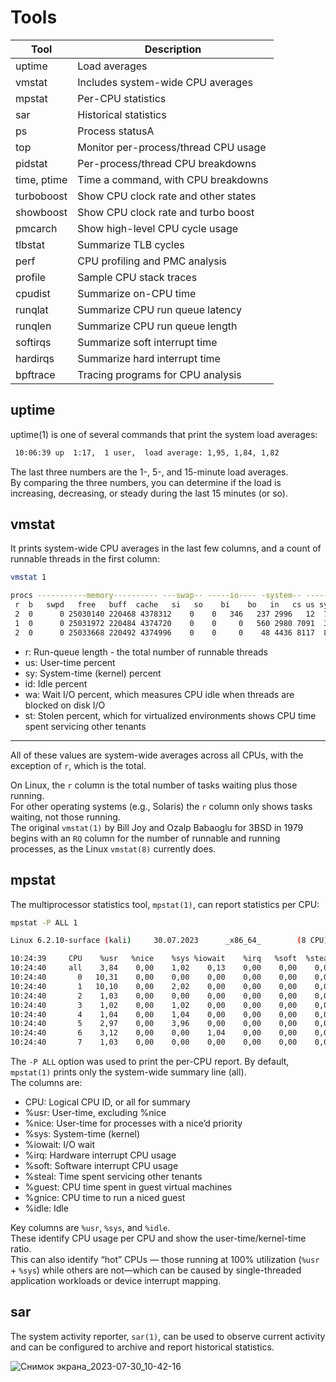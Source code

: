 # Tools

| Tool        | Description                          |
| ----------- | ------------------------------------ |
| uptime      | Load averages                        |
| vmstat      | Includes system-wide CPU averages    |
| mpstat      | Per-CPU statistics                   |
| sar         | Historical statistics                |
| ps          | Process statusA                      |
| top         | Monitor per-process/thread CPU usage |
| pidstat     | Per-process/thread CPU breakdowns    |
| time, ptime | Time a command, with CPU breakdowns  |
| turboboost  | Show CPU clock rate and other states |
| showboost   | Show CPU clock rate and turbo boost  |
| pmcarch     | Show high-level CPU cycle usage      |
| tlbstat     | Summarize TLB cycles                 |
| perf        | CPU profiling and PMC analysis       |
| profile     | Sample CPU stack traces              |
| cpudist     | Summarize on-CPU time                |
| runqlat     | Summarize CPU run queue latency      |
| runqlen     | Summarize CPU run queue length       |
| softirqs    | Summarize soft interrupt time        |
| hardirqs    | Summarize hard interrupt time        |
| bpftrace    | Tracing programs for CPU analysis    |

## uptime

uptime(1) is one of several commands that print the system load averages:

```sh
 10:06:39 up  1:17,  1 user,  load average: 1,95, 1,84, 1,82
```

The last three numbers are the 1-, 5-, and 15-minute load averages.  
By comparing the three numbers, you can determine if the load is increasing, decreasing, or steady during the last 15 minutes (or so).

## vmstat

It prints system-wide CPU averages in the last few columns, and a count of runnable threads in the first column:

```sh
vmstat 1

procs -----------memory---------- ---swap-- -----io---- -system-- ------cpu-----
 r  b   swpd   free   buff  cache   si   so    bi    bo   in   cs us sy id wa st
 2  0      0 25030140 220468 4378312    0    0   346   237 2996   12  7  2 92  0  0
 1  0      0 25031972 220484 4374720    0    0     0   560 2980 7091  3  1 95  0  0
 2  0      0 25033668 220492 4374996    0    0     0    48 4436 8117  8  2 90  0  0
```

- r: Run-queue length - the total number of runnable threads
- us: User-time percent
- sy: System-time (kernel) percent
- id: Idle percent
- wa: Wait I/O percent, which measures CPU idle when threads are blocked on disk I/O
- st: Stolen percent, which for virtualized environments shows CPU time spent servicing other tenants

---

All of these values are system-wide averages across all CPUs, with the exception of `r`, which is the total.

On Linux, the `r` column is the total number of tasks waiting plus those running.  
For other operating systems (e.g., Solaris) the `r` column only shows tasks waiting, not those running.  
The original `vmstat(1)` by Bill Joy and Ozalp Babaoglu for 3BSD in 1979 begins with an `RQ` column for the number of runnable and running processes, as the Linux `vmstat(8)` currently does.

## mpstat

The multiprocessor statistics tool, `mpstat(1)`, can report statistics per CPU:

```sh
mpstat -P ALL 1

Linux 6.2.10-surface (kali)     30.07.2023      _x86_64_        (8 CPU)

10:24:39     CPU    %usr   %nice    %sys %iowait    %irq   %soft  %steal  %guest  %gnice   %idle
10:24:40     all    3,84    0,00    1,02    0,13    0,00    0,00    0,00    0,00    0,00   95,01
10:24:40       0   10,31    0,00    0,00    0,00    0,00    0,00    0,00    0,00    0,00   89,69
10:24:40       1   10,10    0,00    2,02    0,00    0,00    0,00    0,00    0,00    0,00   87,88
10:24:40       2    1,03    0,00    0,00    0,00    0,00    0,00    0,00    0,00    0,00   98,97
10:24:40       3    1,02    0,00    1,02    0,00    0,00    0,00    0,00    0,00    0,00   97,96
10:24:40       4    1,04    0,00    1,04    0,00    0,00    0,00    0,00    0,00    0,00   97,92
10:24:40       5    2,97    0,00    3,96    0,00    0,00    0,00    0,00    0,00    0,00   93,07
10:24:40       6    3,12    0,00    0,00    1,04    0,00    0,00    0,00    0,00    0,00   95,83
10:24:40       7    1,03    0,00    0,00    0,00    0,00    0,00    0,00    0,00    0,00   98,97
```

The `-P ALL` option was used to print the per-CPU report. By default, `mpstat(1)` prints only the system-wide summary line (all).  
The columns are:

- CPU: Logical CPU ID, or all for summary
- %usr: User-time, excluding %nice
- %nice: User-time for processes with a nice’d priority
- %sys: System-time (kernel)
- %iowait: I/O wait
- %irq: Hardware interrupt CPU usage
- %soft: Software interrupt CPU usage
- %steal: Time spent servicing other tenants
- %guest: CPU time spent in guest virtual machines
- %gnice: CPU time to run a niced guest
- %idle: Idle

Key columns are `%usr`, `%sys`, and `%idle`.  
These identify CPU usage per CPU and show the user-time/kernel-time ratio.  
This can also identify “hot” CPUs — those running at 100% utilization (`%usr` + `%sys`) while others are not—which can be caused by single-threaded application workloads or device interrupt mapping.

## sar

The system activity reporter, `sar(1)`, can be used to observe current activity and can be configured to archive and report historical statistics.

![Снимок экрана_2023-07-30_10-42-16](https://github.com/k0i/system_performance/assets/100127291/b0849c0e-e819-4046-947e-fc54d64797e9)
